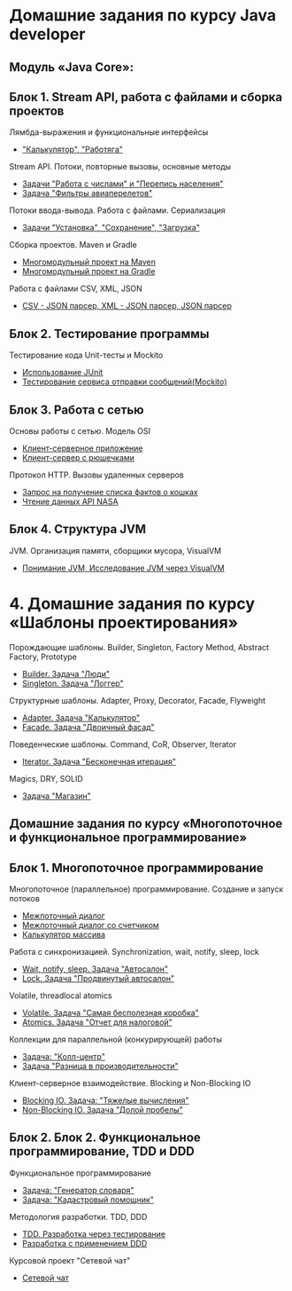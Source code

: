 #  Домашние задания по курсу Java developer

## Модуль «Java Core»:

## Блок 1. Stream API, работа с файлами и сборка проектов

 Лямбда-выражения и функциональные интерфейсы
* ["Калькулятор", "Работяга"](https://github.com/AnnaGubkina/Lambda_Calculator_Worker)


 Stream API. Потоки, повторные вызовы, основные методы
* [Задачи "Работа с числами" и "Перепись населения" ](https://github.com/AnnaGubkina/Stream-Api-Homeworks/tree/master)
* [Задача "Фильтры авиаперелетов" ](https://github.com/AnnaGubkina/Flight_filters)


 Потоки ввода-вывода. Работа с файлами. Сериализация
* [Задачи "Установка", "Сохранение", "Загрузка"](https://github.com/AnnaGubkina/IO-streams_serialization_files_HomeWork)


 Сборка проектов. Maven и Gradle
* [Многомодульный проект на Maven](https://github.com/AnnaGubkina/Multi-module-project-on-Maven-Home-Work-4.1)
* [Многомодульный проект на Gradle](https://github.com/AnnaGubkina/Multi-module-project-on-Gradle-HomeWork-4.2)

 Работа с файлами CSV, XML, JSON
* [CSV - JSON парсер, XML - JSON парсер, JSON парсер](https://github.com/AnnaGubkina/CSV_XML_JSON-HomeWork_5.1_Netology)

## Блок 2. Тестирование программы

  Тестирование кода  Unit-тесты и Mockito
* [Использование JUnit](https://github.com/AnnaGubkina/JUnit-examples_HomeWork_6.1_Netology)
* [Тестирование сервиса отправки сообщений(Mockito)](https://github.com/AnnaGubkina/geo-service)



## Блок 3. Работа с сетью

 Основы работы с сетью. Модель OSI
* [Клиент-серверное приложение](https://github.com/AnnaGubkina/Client-server-application_Java_Core_8.1_Netology)
* [Клиент-сервер с рюшечками](https://github.com/AnnaGubkina/Client-server-with-frills_Java_Core_8.2_Netology)

 Протокол HTTP. Вызовы удаленных серверов
* [Запрос на получение списка фактов о кошках](https://github.com/AnnaGubkina/Request-for-cats_Java_Core_HTTP_Netology_9.1)
* [Чтение данных API NASA](https://github.com/AnnaGubkina/Reading-NASA-API-data_JavaCore_HTTP_Netology_9.2)

## Блок 4. Структура JVM
 JVM. Организация памяти, сборщики мусора, VisualVM
- [Понимание JVM, Исследование JVM через VisualVM](https://github.com/AnnaGubkina/JavaCore_10.1_JVM)

# 4. Домашние задания по курсу «Шаблоны проектирования»

 Порождающие шаблоны. Builder, Singleton, Factory Method, Abstract Factory, Prototype
 
- [Builder. Задача "Люди"](https://github.com/AnnaGubkina/JavaPatterns_People_1.1_Netology)
- [Singleton. Задача "Логгер"](https://github.com/AnnaGubkina/JavaPatterns_Logger_1.2_Netology)

 Структурные шаблоны. Adapter, Proxy, Decorator, Facade, Flyweight
 
- [Adapter. Задача "Калькулятор"](https://github.com/AnnaGubkina/JavaPatterns_Adapter_Calculator_Netology)
- [Facade. Задача "Двоичный фасад"](https://github.com/AnnaGubkina/JavaPatterns_Facade_BinaryFacade_Netology)

 Поведенческие шаблоны. Command, CoR, Observer, Iterator
 
- [Iterator. Задача "Бесконечная итерация"](https://github.com/AnnaGubkina/JavaPatterns_Iterator_Endless_iteration_Netology)

 Magics, DRY, SOLID
- [Задача "Магазин"](https://github.com/AnnaGubkina/PhoneMarket_DRY_SOLID)

## Домашние задания по курсу «Многопоточное и функциональное программирование»

## Блок 1. Многопоточное программирование

 Многопоточное (параллельное) программирование. Создание и запуск потоков
* [Межпоточный диалог](https://github.com/AnnaGubkina/Multi-threaded-programming_Task-1_Inter-thread-dialogue)
* [Межпоточный диалог со счетчиком](https://github.com/AnnaGubkina/Multi-threaded-programming_Task-2_Inter-thread-dialogue-counter)
* [Калькулятор массива](https://github.com/AnnaGubkina/Array-calculator_ForkJoinPool)

 Работа с синхронизацией. Synchronization, wait, notify, sleep, lock
- [Wait, notify, sleep. Задача "Автосалон"](https://github.com/AnnaGubkina/Car_showroom_synchronized)
- [Lock. Задача "Продвинутый автосалон"](https://github.com/AnnaGubkina/Car_showroom_reentrantLock)

 Volatile, threadlocal atomics
* [Volatile. Задача "Самая бесполезная коробка"](https://github.com/AnnaGubkina/Fun-box_volatile)
* [Atomics. Задача "Отчет для налоговой"](https://github.com/AnnaGubkina/Tax_report_LongAdder)

 Коллекции для параллельной (конкурирующей) работы
* [Задача: "Колл-центр"](https://github.com/AnnaGubkina/Call_center_multireading_queue)
* [Задача "Разница в производительности"](https://github.com/AnnaGubkina/ConcurrentHashMap-vs-Collections.synchronizedMap)

 Клиент-серверное взаимодействие. Blocking и Non-Blocking IO
* [Blocking IO. Задача: "Тяжелые вычисления"](https://github.com/AnnaGubkina/Computation-of-the-Fibonacci_Client_Server)
* [Non-Blocking IO. Задача "Долой пробелы"](https://github.com/AnnaGubkina/Remove-spaces-client-server-communication)

## Блок 2. Блок 2. Функциональное программирование, TDD и DDD

 Функциональное программирование
* [Задача: "Генератор словаря"](https://github.com/AnnaGubkina/Dictionary-generator_functional-programming)
* [Задача: "Кадастровый помощник"](https://github.com/AnnaGubkina/CadastralAssistant-Functional-Programming)

 Методология разработки. TDD, DDD
* [TDD. Разработка через тестирование](https://github.com/AnnaGubkina/Credit-calculator-TDD)
* [Разработка с применением DDD](https://github.com/AnnaGubkina/TourAgency_DDD)

Курсовой проект "Сетевой чат"
* [Сетевой чат](https://github.com/AnnaGubkina/OnlineChat)


<!--
##  Домашние задания по курсу «Web, Spring & Spring MVC»

## Блок 1. Web

1.1 HTTP и современный Web
- [Задача: "Генератор словаря"](https://github.com/cat0cat/Http_Web.git)
- [Handlers](https://github.com/cat0cat/Http_Web/tree/feature/handlers)

1.2 Формы и форматы передачи данных
- [Query](https://github.com/cat0cat/Http_Web/tree/feature/query)
- [x-www-form-urlencoded](https://github.com/cat0cat/Http_Web/tree/feature/form)


## Блок 2. Java EE, Java Servlets

2.1 Servlets Containers
- [CRUD](https://github.com/cat0cat/Servlet-Containers.git)
- [WebApp Runner](https://github.com/cat0cat/Servlet-Containers/tree/feature/webapp-runner)

2.2 Dependency Lookup, Dependency Injection, IoC, Spring, Application Context
- [Annotation Config](https://github.com/cat0cat/Servlet-Containers/tree/feature/di-annotation)
- [Java Config](https://github.com/cat0cat/Servlet-Containers/tree/feature/di-java)

2.3 Spring Web MVC
- [Задача: "Migration"](https://github.com/cat0cat/SpringWeb_MVC.git)
- [Задача: "Данные не удаляются"](https://github.com/cat0cat/SpringWeb_MVC/tree/feature/removed)

# 7. Домашние задания по курсу «Spring Boot, deployment и инфраструктура»

## Блок 1. Spring Boot

1.1 Spring Boot: назначение, внутреннее устройство
- [Conditional приложение](https://github.com/cat0cat/SpringWeb_MVC.git)

1.2 REST
- [Сервис авторизации](https://github.com/cat0cat/SpringBoot_REST.git)
- [Продвинутый сервис авторизации](https://github.com/cat0cat/SpringBoot_REST/tree/advanced)

## Блок 2. Linux

2.1 Виртуализация и основы работы (домашнее задание не предусмотрено)

2.2 Разворачивание Spring Boot приложений (nginx, systemd, firewall, journalctl)
- [Задача Прокси на nginx](https://github.com/cat0cat/SpringBoot_REST/tree/nginx)

## Блок 3. Docker

3.1 Основы работы: Docker, Docker Compose, упаковка приложений
- [Dockerfile](https://github.com/cat0cat/SpringBoot_REST/tree/docker)

3.2 Обзорная лекция: TestContainers, Kubernetes, облака
- [Интеграционное тестирование](https://github.com/cat0cat/SpringBoot_Conditional/tree/integration_testing)

# 8. Домашние задания по курсу «Хранение данных и организация безопасности»

## Блок 1. Реляционные СУБД и JDBC

1.1 SQL: основы работы, DDL, DML
- [Таблица пользователей](https://github.com/cat0cat/SQL_Basic.git)

1.2 SQL: вложенные подзапросы, JOIN'ы, агрегирующие запросы
- [Две таблицы](https://github.com/cat0cat/SQL_Agg)

1.3 JDBC API, JdbcTemplate, NamedParametersJdbcTemplate
- [DAO слой](https://github.com/cat0cat/SQL_JDBC.git)
- [Миграции](https://github.com/cat0cat/SQL_JDBC/tree/migration-liquibase)

## Блок 2. JPA

2.1 ORM, Hibernate
- [DAO слой c Hibernate](https://github.com/cat0cat/SQL_Hibernate.git)
- [Две таблицы с Hibernate](https://github.com/cat0cat/SQL_JDBC/tree/hibernate)
- [Миграции c Hibernate](https://github.com/cat0cat/SQL_Hibernate/tree/migration-hibernate)

2.2 Spring JPA Repositories, JPQL
- [DAO слой c JPA Repositories](https://github.com/cat0cat/SQL_Hibernate/tree/jpa-repository)
- [@Query](https://github.com/cat0cat/SQL_Hibernate/tree/jpa-repository-query)

## Блок 3. Spring Security

3.1 Безопасность в веб-приложениях, Spring Security
- [Безопасное приложение](https://github.com/cat0cat/SQL_Hibernate/tree/security)

3.2 Аутентификация и авторизация
- [Безопасные методы](https://github.com/cat0cat/SQL_Hibernate/tree/security-methods)
-->
